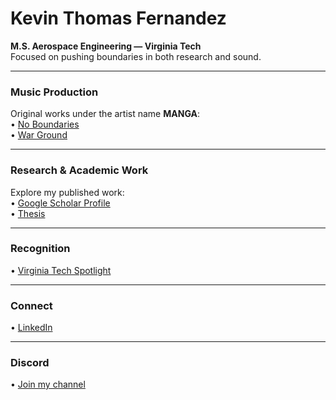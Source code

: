 # Kevin Thomas Fernandez

**M.S. Aerospace Engineering — Virginia Tech**  
Focused on pushing boundaries in both research and sound.

---

### Music Production  
Original works under the artist name **MANGA**:  
• [No Boundaries](https://open.spotify.com/track/1YTtykT5GkZiFMKFKQkWXM?si=10b588e0d1b14c58)  
• [War Ground](https://open.spotify.com/track/2nOXG4dJFw2a5xOWdtfhJI?si=00f985b599f34d74)

---

### Research & Academic Work  
Explore my published work:  
• [Google Scholar Profile](https://scholar.google.com/citations?hl=en&view_op=list_works&gmla=AH8HC4yFQB1XF2yknzpGti_NNXgRxT-PG4Qe1nkeEzSp2oHO8NI0M4cIzTI8Ek8U5rcIgAJIojDHEadp-sIsjA&user=H_eG3ZAAAAAJ)  
• [Thesis](https://virginiatech.primo.exlibrisgroup.com/discovery/fulldisplay?context=L&vid=01VT_INST:01VT_INST&search_scope=MyInst_and_CI&tab=Everything&docid=alma991013646721608646)

---

### Recognition  
• [Virginia Tech Spotlight](https://www.facebook.com/virginiatechaoe/photos/congrats-to-kevin-thomas-fernandez-who-completed-his-masters-degree-this-spring-/714215007801559/?_rdr)

---

### Connect  
• [LinkedIn](https://www.linkedin.com/in/ktf08/)

---

### Discord
• [Join my channel](https://discord.gg/8zzpy3qe)
